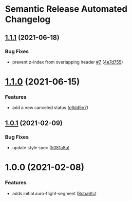 # Semantic Release Automated Changelog

## [1.1.1](https://github.com/AlaskaAirlines/auro-flightline/compare/v1.1.0...v1.1.1) (2021-06-18)


### Bug Fixes

* prevent z-index from overlapping header [#7](https://github.com/AlaskaAirlines/auro-flightline/issues/7) ([4e7d755](https://github.com/AlaskaAirlines/auro-flightline/commit/4e7d755759a36b5b8c72babb2e1f7e73cb1b991b))

# [1.1.0](https://github.com/AlaskaAirlines/auro-flightline/compare/v1.0.1...v1.1.0) (2021-06-15)


### Features

* add a new canceled status ([c6dd5e7](https://github.com/AlaskaAirlines/auro-flightline/commit/c6dd5e7094cf26325f1ad936bba741eb1c10ac67))

## [1.0.1](https://github.com/AlaskaAirlines/auro-flightline/compare/v1.0.0...v1.0.1) (2021-02-09)


### Bug Fixes

* update style spec ([5081a8a](https://github.com/AlaskaAirlines/auro-flightline/commit/5081a8a77e853fc5f95b81f20f5c416ba771fc89))

# 1.0.0 (2021-02-08)


### Features

* adds initial auro-flight-segment ([8cba6fc](https://github.com/AlaskaAirlines/auro-flightline/commit/8cba6fcb252928e703bccb0ba98067da28b8d8fc))
